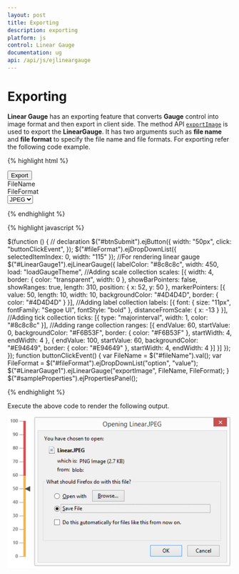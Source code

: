 ```yaml
---
layout: post
title: Exporting
description: exporting
platform: js
control: Linear Gauge
documentation: ug
api: /api/js/ejlineargauge
---
```


# Exporting

**Linear Gauge** has an exporting feature that converts **Gauge** control into image format and then export in client side. The method API [`exportImage`](../api/ejlineargauge#methods:exportimage) is used to export the **LinearGauge**. It has two arguments such as **file name** and **file format** to specify the file name and file formats. For exporting refer the following code example.


{% highlight html %}

<div id="LinearGauge1"></div>
<button id="btnSubmit">Export</button>
<div id=" fileName ">FileName </div>
<div id=" fileFormat ">FileFormat </div>
<select id="fileFormat">
    <option value="JPEG">JPEG</option>
    <option value="PNG">PNG</option>
</select>

{% endhighlight %}

{% highlight javascript %}

$(function () {
        // declaration
        $("#btnSubmit").ejButton({ width: "50px", click: "buttonClickEvent", });
        $("#fileFormat").ejDropDownList({ selectedItemIndex: 0, width: "115" });
        //For rendering linear gauge
        $("#LinearGauge1").ejLinearGauge({
            labelColor: "#8c8c8c", width: 450, load: "loadGaugeTheme",
            //Adding scale collection
            scales: [{
                width: 4, border: { color: "transparent", width: 0 }, showBarPointers: false, showRanges: true, length: 310,
                position: { x: 52, y: 50 }, markerPointers: [{
                    value: 50, length: 10, width: 10, backgroundColor: "#4D4D4D", border: { color: "#4D4D4D" }
                }],
                //Adding label collection
                labels: [{ font: { size: "11px", fontFamily: "Segoe UI", fontStyle: "bold" }, distanceFromScale: { x: -13 } }],
                //Adding tick collection
                ticks: [{ type: "majorinterval", width: 1, color: "#8c8c8c" }],
                //Adding range collection
                ranges: [{
                    endValue: 60,
                    startValue: 0,
                    backgroundColor: "#F6B53F",
                    border: { color: "#F6B53F" }, startWidth: 4, endWidth: 4
                }, {
                    endValue: 100,
                    startValue: 60,
                    backgroundColor: "#E94649",
                    border: { color: "#E94649" }, startWidth: 4, endWidth: 4
                }]
            }]
        });
    });
    function buttonClickEvent() {
        var FileName = $("#fileName").val();
        var FileFormat = $("#fileFormat").ejDropDownList("option", "value");
        $("#LinearGauge1").ejLinearGauge("exportImage", FileName, FileFormat);
    }
    $("#sampleProperties").ejPropertiesPanel();

{% endhighlight %}



Execute the above code to render the following output.

![](/js/LinearGauge/Exporting_images/Exporting_img1.png)

